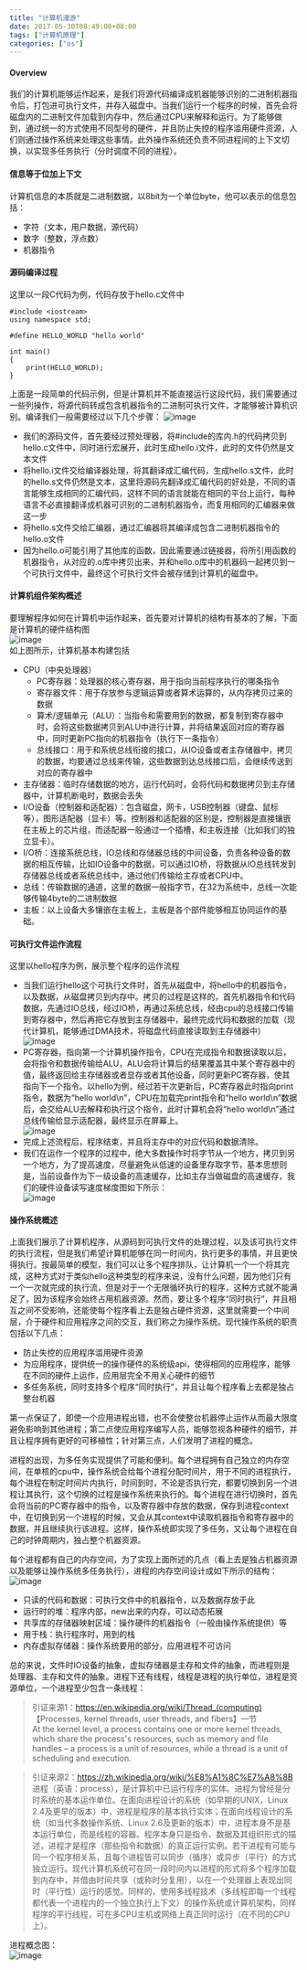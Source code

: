 ```yaml
---
title: "计算机漫游"
date: 2017-05-30T08:49:00+08:00
tags: ["计算机原理"]
categories: ["os"]
---
```


#### Overview
我们的计算机能够运作起来，是我们将源代码编译成机器能够识别的二进制机器指令后，打包进可执行文件，并存入磁盘中。当我们运行一个程序的时候，首先会将磁盘内的二进制文件加载到内存中，然后通过CPU来解释和运行。为了能够做到，通过统一的方式使用不同型号的硬件，并且防止失控的程序滥用硬件资源，人们则通过操作系统来处理这些事情。此外操作系统还负责不同进程间的上下文切换，以实现多任务执行（分时调度不同的进程）。

<!--more-->

#### 信息等于位加上下文
计算机信息的本质就是二进制数据，以8bit为一个单位byte，他可以表示的信息包括：

* 字符（文本，用户数据，源代码）
* 数字（整数，浮点数）
* 机器指令

#### 源码编译过程
这里以一段C代码为例，代码存放于hello.c文件中

```
#include <iostream>
using namespace std;

#define HELLO_WORLD "hello world"

int main()
{
    print(HELLO_WORLD);
}
```
上面是一段简单的代码示例，但是计算机并不能直接运行这段代码，我们需要通过一些列操作，将源代码转成包含机器指令的二进制可执行文件，才能够被计算机识别。编译我们一般需要经过以下几个步骤：
![image](https://raw.githubusercontent.com/Manistein/Photos/master/DailyUse/hardware/Compile.png)    

* 我们的源码文件，首先要经过预处理器，将#include的库内.h的代码拷贝到hello.c文件中，同时进行宏展开，此时生成hello.i文件，此时的文件仍然是文本文件
* 将hello.i文件交给编译器处理，将其翻译成汇编代码，生成hello.s文件，此时的hello.s文件仍然是文本，这里将源码先翻译成汇编代码的好处是，不同的语言能够生成相同的汇编代码，这样不同的语言就能在相同的平台上运行，每种语言不必直接翻译成机器可识别的二进制机器指令，而复用相同的汇编器来做这一步
* 将hello.s文件交给汇编器，通过汇编器将其编译成包含二进制机器指令的hello.o文件
* 因为hello.o可能引用了其他库的函数，因此需要通过链接器，将所引用函数的机器指令，从对应的.o库中拷贝出来，并和hello.o库中的机器码一起拷贝到一个可执行文件中，最终这个可执行文件会被存储到计算机的磁盘中。

#### 计算机组件架构概述
要理解程序如何在计算机中运作起来，首先要对计算机的结构有基本的了解，下面是计算机的硬件结构图  
![image](https://raw.githubusercontent.com/Manistein/Photos/master/DailyUse/hardware/ComputerArchitecture.png)    
如上图所示，计算机基本构建包括

* CPU（中央处理器）
    * PC寄存器：处理器的核心寄存器，用于指向当前程序执行的哪条指令
    * 寄存器文件：用于存放参与逻辑运算或者算术运算的，从内存拷贝过来的数据
    * 算术/逻辑单元（ALU）：当指令和需要用到的数据，都复制到寄存器中时，会将这些数据拷贝到ALU中进行计算，并将结果返回对应的寄存器中，同时更新PC指向的机器指令（执行下一条指令）
    * 总线接口：用于和系统总线衔接的接口，从IO设备或者主存储器中，拷贝的数据，均要通过总线来传输，这些数据到达总线接口后，会继续传送到对应的寄存器中
* 主存储器：临时存储数据的地方，运行代码时，会将代码和数据拷贝到主存储器中，计算机断电时，数据会丢失
* I/O设备（控制器和适配器）：包含磁盘，网卡，USB控制器（键盘、鼠标等），图形适配器（显卡）等。控制器和适配器的区别是，控制器是直接镶嵌在主板上的芯片组，而适配器一般通过一个插槽，和主板连接（比如我们的独立显卡）。
* I/O桥：连接系统总线，IO总线和存储器总线的中间设备，负责各种设备的数据的相互传输，比如IO设备中的数据，可以通过IO桥，将数据从IO总线转发到存储器总线或者系统总线中，通过他们传输给主存或者CPU中。
* 总线：传输数据的通道，这里的数据一般指字节，在32为系统中，总线一次能够传输4byte的二进制数据
* 主板：以上设备大多镶嵌在主板上，主板是各个部件能够相互协同运作的基础。

#### 可执行文件运作流程
这里以hello程序为例，展示整个程序的运作流程 

* 当我们运行hello这个可执行文件时，首先从磁盘中，将hello中的机器指令，以及数据，从磁盘拷贝到内存中。拷贝的过程是这样的，首先机器指令和代码数据，先通过IO总线，经过IO桥，再通过系统总线，经由cpu的总线接口传输到寄存器中，然后再把它存放到主存储器中，最终完成代码和数据的加载（现代计算机，能够通过DMA技术，将磁盘代码直接读取到主存储器中）  
![image](https://raw.githubusercontent.com/Manistein/Photos/master/DailyUse/hardware/ComputerLoadCode.png)
* PC寄存器，指向第一个计算机操作指令，CPU在完成指令和数据读取以后，会将指令和数据传输给ALU，ALU会将计算后的结果覆盖其中某个寄存器中的值，最终返回给主存储器或者显存或者其他设备，同时更新PC寄存器，使其指向下一个指令。以hello为例，经过若干次更新后，PC寄存器此时指向print指令，数据为“hello world\n”，CPU在加载完print指令和“hello world\n”数据后，会交给ALU去解释和执行这个指令，此时计算机会将“hello world\n”通过总线传输给显示适配器，最终显示在屏幕上。  
![image](https://raw.githubusercontent.com/Manistein/Photos/master/DailyUse/hardware/ComputerExecuteCode.png)
* 完成上述流程后，程序结束，并且将主存中的对应代码和数据清除。
* 我们在运作一个程序的过程中，绝大多数操作时将字节从一个地方，拷贝到另一个地方，为了提高速度，尽量避免从低速的设备里存取字节，基本思想则是，当前设备作为下一级设备的高速缓存，比如主存当做磁盘的高速缓存，我们的硬件设备读写速度梯度图如下所示：  
![image](https://raw.githubusercontent.com/Manistein/Photos/master/DailyUse/hardware/CacheLevel.png)

#### 操作系统概述
上面我们展示了计算机程序，从源码到可执行文件的处理过程，以及该可执行文件的执行流程，但是我们希望计算机能够在同一时间内，执行更多的事情，并且更快得执行。按最简单的模型，我们可以让多个程序排队，让计算机一个一个将其完成，这种方式对于类似hello这种类型的程序来说，没有什么问题，因为他们只有一个一次就完成的执行流，但是对于一个无限循环执行的程序，这种方式就不能满足了，因为该程序会始终占用机器资源。然而，要让多个程序“同时执行”，并且相互之间不受影响，还能使每个程序看上去是独占硬件资源，这里就需要一个中间层，介于硬件和应用程序之间的交互，我们称之为操作系统。现代操作系统的职责包括以下几点：

* 防止失控的应用程序滥用硬件资源
* 为应用程序，提供统一的操作硬件的系统级api，使得相同的应用程序，能够在不同的硬件上运作，应用层完全不用关心硬件的细节
* 多任务系统，同时支持多个程序“同时执行”，并且让每个程序看上去都是独占整台机器  

第一点保证了，即使一个应用进程出错，也不会使整台机器停止运作从而最大限度避免影响到其他进程；第二点使应用程序编写人员，能够忽视各种硬件的细节，并且让程序拥有更好的可移植性；针对第三点，人们发明了进程的概念。  

进程的出现，为多任务实现提供了可能和便利。每个进程拥有自己独立的内存空间，在单核的cpu中，操作系统会给每个进程分配时间片，用于不同的进程执行，每个进程在制定时间片内执行，时间到时，不论是否执行完，都要切换到另一个进程让其执行，这个切换的过程是操作系统来执行的。每个进程在进行切换时，首先会将当前的PC寄存器中的指令，以及寄存器中存放的数据，保存到进程context中，在切换到另一个进程的时候，又会从其context中读取机器指令和寄存器中的数据，并且继续执行该进程。这样，操作系统即实现了多任务，又让每个进程在自己的时钟周期内，独占整个机器资源。  

每个进程都有自己的内存空间，为了实现上面所述的几点（看上去是独占机器资源以及能够让操作系统多任务执行），进程的内存空间设计成如下所示的结构：  
![image](https://raw.githubusercontent.com/Manistein/Photos/master/DailyUse/hardware/ProcessMemory.png)  

* 只读的代码和数据：可执行文件中的机器指令，以及数据存放于此
* 运行时的堆：程序内部，new出来的内存，可以动态拓展
* 共享库的存储器映射区域：操作硬件的机器指令（一般由操作系统提供）等
* 用于栈：执行程序时，用到的栈
* 内存虚拟存储器：操作系统要用的部分，应用进程不可访问  

总的来说，文件时IO设备的抽象，虚拟存储器是主存和文件的抽象，而进程则是处理器、主存和文件的抽象。进程下还有线程，线程是进程的执行单位，进程是资源单位，一个进程至少包含一条线程：  

> 引证来源1：https://en.wikipedia.org/wiki/Thread_(computing) 【Processes, kernel threads, user threads, and fibers】一节  
> At the kernel level, a process contains one or more kernel threads, which share the process's resources, such as memory and file handles – a process is a unit of resources, while a thread is a unit of scheduling and execution.   

> 引证来源2：https://zh.wikipedia.org/wiki/%E8%A1%8C%E7%A8%8B  
> 进程（英语：process），是计算机中已运行程序的实体。进程为曾经是分时系统的基本运作单位。在面向进程设计的系统（如早期的UNIX，Linux 2.4及更早的版本）中，进程是程序的基本执行实体；在面向线程设计的系统（如当代多数操作系统、Linux 2.6及更新的版本）中，进程本身不是基本运行单位，而是线程的容器。程序本身只是指令、数据及其组织形式的描述，进程才是程序（那些指令和数据）的真正运行实例。若干进程有可能与同一个程序相关系，且每个进程皆可以同步（循序）或异步（平行）的方式独立运行。现代计算机系统可在同一段时间内以进程的形式将多个程序加载到内存中，并借由时间共享（或称时分复用），以在一个处理器上表现出同时（平行性）运行的感觉。同样的，使用多线程技术（多线程即每一个线程都代表一个进程内的一个独立执行上下文）的操作系统或计算机架构，同样程序的平行线程，可在多CPU主机或网络上真正同时运行（在不同的CPU上）。  

进程概念图：  
![image](https://raw.githubusercontent.com/Manistein/Photos/master/DailyUse/hardware/ProcessAbstract.png)